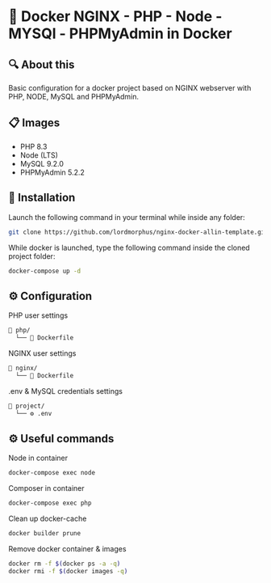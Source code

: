 # 🐳 Docker NGINX - PHP - Node - MYSQl - PHPMyAdmin in Docker

## 🔍 About this
Basic configuration for a docker project based on NGINX webserver with PHP, NODE, MySQL and PHPMyAdmin.

## 📋 Images 
- PHP 8.3
- Node (LTS)
- MySQL 9.2.0
- PHPMyAdmin 5.2.2

## 🚀 Installation
Launch the following command in your terminal while inside any folder:

```bash
git clone https://github.com/lordmorphus/nginx-docker-allin-template.git .
```

While docker is launched, type the following command inside the cloned project folder:

```bash
docker-compose up -d
```

## ⚙️ Configuration

PHP user settings

```bash
📁 php/
  └── 🐳 Dockerfile     
```

NGINX user settings

```bash
📁 nginx/
  └── 🐳 Dockerfile     
```

.env & MySQL credentials settings

```bash
📁 project/
  └── ⚙️ .env     
```

## ⚙️ Useful commands

Node in container

```bash
docker-compose exec node
```

Composer in container

```bash
docker-compose exec php
```

Clean up docker-cache

```bash
docker builder prune
```

Remove docker container & images

```bash
docker rm -f $(docker ps -a -q)
docker rmi -f $(docker images -q)
```


